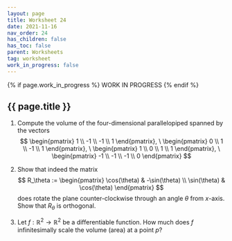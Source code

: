 ```yaml
---
layout: page
title: Worksheet 24
date: 2021-11-16
nav_order: 24
has_children: false
has_toc: false
parent: Worksheets
tag: worksheet
work_in_progress: false
---
```


{% if page.work_in_progress %}
    WORK IN PROGRESS
{% endif %}

## {{ page.title }}

1. Compute the volume of the four-dimensional parallelopiped 
spanned by the vectors 
$$
    \begin{pmatrix} 1 \\ -1 \\ -1 \\ 1 \end{pmatrix}, \
    \begin{pmatrix} 0 \\ 1 \\ -1 \\ 1 \end{pmatrix}, \
    \begin{pmatrix} 1 \\ 0 \\ 1 \\ 1 \end{pmatrix}, \
    \begin{pmatrix} -1 \\ -1 \\ -1 \\ 0  \end{pmatrix}
$$

2. Show that indeed the matrix
$$
    R_\theta := 
    \begin{pmatrix} 
        \cos(\theta) & -\sin(\theta) \\
        \sin(\theta) & \cos(\theta)
    \end{pmatrix}
$$
does rotate the plane counter-clockwise through an 
angle $\theta$ from $x$-axis. Show that $R_\theta$ is 
orthogonal. 

3. Let $f : \mathbb{R}^2 \to \mathbb{R}^2$ be a differentiable 
function. How much does $f$ infinitesimally scale the 
volume (area) at a point $p$? 